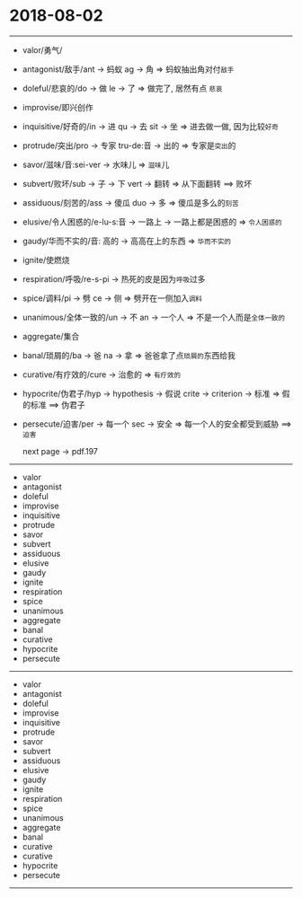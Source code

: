 # 2018-08-02

---

- valor/勇气/
- antagonist/敌手/ant -> 蚂蚁 ag -> 角 => 蚂蚁抽出角对付`敌手`
- doleful/悲哀的/do -> 做 le -> 了 => 做完了, 居然有点 `悲哀`
- improvise/即兴创作
- inquisitive/好奇的/in -> 进 qu -> 去 sit -> 坐 => 进去做一做, 因为比较`好奇`
- protrude/突出/pro -> 专家 tru-de:音 -> 出的 => 专家是`突出`的
- savor/滋味/音:sei-ver -> 水味儿 => `滋味`儿
- subvert/败坏/sub -> 子 -> 下 vert -> 翻转 => 从下面翻转 ==> 败坏
- assiduous/刻苦的/ass -> 傻瓜 duo -> 多 => 傻瓜是多么的`刻苦`
- elusive/令人困惑的/e-lu-s:音 -> 一路上 -> 一路上都是困惑的 => `令人困惑的`
- gaudy/华而不实的/音: 高的 -> 高高在上的东西 => `华而不实的`
- ignite/使燃烧
- respiration/呼吸/re-s-pi -> 热死的皮是因为`呼吸`过多
- spice/调料/pi -> 劈 ce -> 侧 => 劈开在一侧加入`调料`
- unanimous/全体一致的/un -> 不 an -> 一个人 => 不是一个人而是`全体一致的`
- aggregate/集合
- banal/琐屑的/ba -> 爸 na -> 拿 => 爸爸拿了点`琐屑的`东西给我
- curative/有疗效的/cure -> 治愈的 => `有疗效的`
- hypocrite/伪君子/hyp -> hypothesis -> 假说 crite -> criterion -> 标准 => 假的标准 ==> 伪君子
- persecute/迫害/per -> 每一个 sec -> 安全 => 每一个人的安全都受到威胁 ==> `迫害`

    next page -> pdf.197

---

- valor
- antagonist
- doleful
- improvise
- inquisitive
- protrude
- savor
- subvert
- assiduous
- elusive
- gaudy
- ignite
- respiration
- spice
- unanimous
- aggregate
- banal
- curative
- hypocrite
- persecute

---

- valor
- antagonist
- doleful
- improvise
- inquisitive
- protrude
- savor
- subvert
- assiduous
- elusive
- gaudy
- ignite
- respiration
- spice
- unanimous
- aggregate
- banal
- curative
- curative
- hypocrite
- persecute

---
